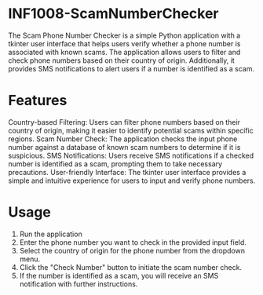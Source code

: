 # INF1008-ScamNumberChecker

The Scam Phone Number Checker is a simple Python application with a tkinter user interface that helps users verify whether a phone number is associated with known scams. The application allows users to filter and check phone numbers based on their country of origin. Additionally, it provides SMS notifications to alert users if a number is identified as a scam.

# Features
Country-based Filtering: Users can filter phone numbers based on their country of origin, making it easier to identify potential scams within specific regions.
Scam Number Check: The application checks the input phone number against a database of known scam numbers to determine if it is suspicious.
SMS Notifications: Users receive SMS notifications if a checked number is identified as a scam, prompting them to take necessary precautions.
User-friendly Interface: The tkinter user interface provides a simple and intuitive experience for users to input and verify phone numbers.

# Usage
1. Run the application
2. Enter the phone number you want to check in the provided input field.
3. Select the country of origin for the phone number from the dropdown menu.
4. Click the "Check Number" button to initiate the scam number check.
5. If the number is identified as a scam, you will receive an SMS notification with further instructions.
